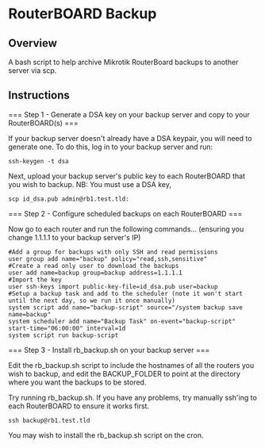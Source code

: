 # RouterBOARD Backup

## Overview

A bash script to help archive Mikrotik RouterBoard backups to another server via scp. 

## Instructions

=== Step 1 - Generate a DSA key on your backup server and copy to your RouterBOARD(s) ===

If your backup server doesn't already have a DSA keypair, you will need to generate one. To do this, log in to your backup server and run:
    
    ssh-keygen -t dsa

Next, upload your backup server's public key to each RouterBOARD that you wish to backup. NB: You must use a DSA key, 
    
    scp id_dsa.pub admin@rb1.test.tld:

=== Step 2 - Configure scheduled backups on each RouterBOARD ===

Now go to each router and run the following commands... (ensuring you change 1.1.1.1 to your backup server's IP)

    #Add a group for backups with only SSH and read permissions
    user group add name="backup" policy="read,ssh,sensitive"
    #Create a read only user to download the backups
    user add name=backup group=backup address=1.1.1.1
    #Import the key 
    user ssh-keys import public-key-file=id_dsa.pub user=backup
    #Setup a backup task and add to the scheduler (note it won't start until the next day, so we run it once manually)
    system script add name="backup-script" source="/system backup save name=backup"
    system scheduler add name="Backup Task" on-event="backup-script" start-time="06:00:00" interval=1d
    system script run backup-script
    
=== Step 3 - Install rb_backup.sh on your backup server === 
  
Edit the rb_backup.sh script to include the hostnames of all the routers you wish to backup, and edit the BACKUP_FOLDER to point at the directory where you want the backups to be stored. 

Try running rb_backup.sh. If you have any problems, try manually ssh'ing to each RouterBOARD to ensure it works first.

    ssh backup@rb1.test.tld

You may wish to install the rb_backup.sh script on the cron.
